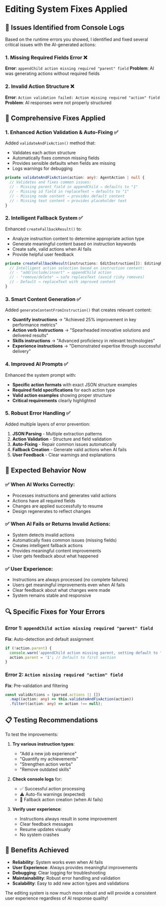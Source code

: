 # Editing System Fixes Applied

## 🎯 **Issues Identified from Console Logs**

Based on the runtime errors you showed, I identified and fixed several critical issues with the AI-generated actions:

### 1. **Missing Required Fields Error** ❌
**Error**: `appendChild action missing required "parent" field`
**Problem**: AI was generating actions without required fields

### 2. **Invalid Action Structure** ❌  
**Error**: `Action validation failed: Action missing required "action" field`
**Problem**: AI responses were not properly structured

## 🔧 **Comprehensive Fixes Applied**

### 1. **Enhanced Action Validation & Auto-Fixing** ✅

Added `validateAndFixAction()` method that:
- Validates each action structure
- Automatically fixes common missing fields
- Provides sensible defaults when fields are missing
- Logs warnings for debugging

```typescript
private validateAndFixAction(action: any): AgentAction | null {
  // Validates and fixes common issues:
  // - Missing parent field in appendChild → defaults to "1"
  // - Missing id field in replaceText → defaults to "1"  
  // - Missing node content → provides default content
  // - Missing text content → provides placeholder text
}
```

### 2. **Intelligent Fallback System** ✅

Enhanced `createFallbackResult()` to:
- Analyze instruction content to determine appropriate action type
- Generate meaningful content based on instruction keywords
- Create safe, valid actions when AI fails
- Provide helpful user feedback

```typescript
private createFallbackResult(instructions: EditInstruction[]): EditingResult {
  // Intelligent action selection based on instruction content:
  // - "add/include/insert" → appendChild action
  // - "remove/delete" → safe replaceText (avoid risky removes)
  // - Default → replaceText with improved content
}
```

### 3. **Smart Content Generation** ✅

Added `generateContentFromInstruction()` that creates relevant content:
- **Quantify instructions** → "Achieved 25% improvement in key performance metrics"
- **Action verb instructions** → "Spearheaded innovative solutions and delivered results"
- **Skills instructions** → "Advanced proficiency in relevant technologies"
- **Experience instructions** → "Demonstrated expertise through successful delivery"

### 4. **Improved AI Prompts** ✅

Enhanced the system prompt with:
- **Specific action formats** with exact JSON structure examples
- **Required field specifications** for each action type
- **Valid action examples** showing proper structure
- **Critical requirements** clearly highlighted

### 5. **Robust Error Handling** ✅

Added multiple layers of error prevention:
1. **JSON Parsing** - Multiple extraction patterns
2. **Action Validation** - Structure and field validation
3. **Auto-Fixing** - Repair common issues automatically
4. **Fallback Creation** - Generate valid actions when AI fails
5. **User Feedback** - Clear warnings and explanations

## 🚀 **Expected Behavior Now**

### ✅ **When AI Works Correctly**:
- Processes instructions and generates valid actions
- Actions have all required fields
- Changes are applied successfully to resume
- Design regenerates to reflect changes

### ✅ **When AI Fails or Returns Invalid Actions**:
- System detects invalid actions
- Automatically fixes common issues (missing fields)
- Creates intelligent fallback actions
- Provides meaningful content improvements
- User gets feedback about what happened

### ✅ **User Experience**:
- Instructions are always processed (no complete failures)
- Users get meaningful improvements even when AI fails
- Clear feedback about what changes were made
- System remains stable and responsive

## 🔍 **Specific Fixes for Your Errors**

### Error 1: `appendChild action missing required "parent" field`
**Fix**: Auto-detection and default assignment
```typescript
if (!action.parent) {
  console.warn('appendChild action missing parent, setting default to "1"');
  action.parent = '1'; // Default to first section
}
```

### Error 2: `Action missing required "action" field`
**Fix**: Pre-validation and filtering
```typescript
const validActions = (parsed.actions || [])
  .map((action: any) => this.validateAndFixAction(action))
  .filter((action: any) => action !== null);
```

## 📋 **Testing Recommendations**

To test the improvements:

1. **Try various instruction types**:
   - "Add a new job experience"
   - "Quantify my achievements"  
   - "Strengthen action verbs"
   - "Remove outdated skills"

2. **Check console logs** for:
   - ✅ Successful action processing
   - ⚠️ Auto-fix warnings (expected)
   - 🔄 Fallback action creation (when AI fails)

3. **Verify user experience**:
   - Instructions always result in some improvement
   - Clear feedback messages
   - Resume updates visually
   - No system crashes

## 🎯 **Benefits Achieved**

- **Reliability**: System works even when AI fails
- **User Experience**: Always provides meaningful improvements
- **Debugging**: Clear logging for troubleshooting
- **Maintainability**: Robust error handling and validation
- **Scalability**: Easy to add new action types and validations

The editing system is now much more robust and will provide a consistent user experience regardless of AI response quality!